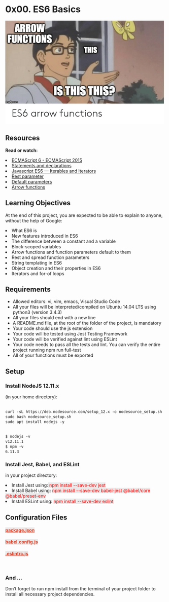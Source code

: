 # 0x00. ES6 Basics

<img src="meme.png">

## Resources
<b>Read or watch:</b>

<li>
    <a href ="https://www.w3schools.com/js/js_es6.asp">
        ECMAScript 6 - ECMAScript 2015
    </a>
</li>
<li>
    <a href ="https://developer.mozilla.org/en-US/docs/Web/JavaScript/Reference/Statements">
        Statements and declarations
    </a>
</li>
<li>
    <a href ="https://towardsdatascience.com/javascript-es6-iterables-and-iterators-de18b54f4d4?gi=d2ae003e53e1">
        Javascript ES6 — Iterables and Iterators
    </a>
</li>
<li>
    <a href ="https://developer.mozilla.org/en-US/docs/Web/JavaScript/Reference/Functions/rest_parameters">
        Rest parameter
    </a>
</li>
<li>
    <a href ="https://developer.mozilla.org/en-US/docs/Web/JavaScript/Reference/Functions/Default_parameters">
        Default parameters
    </a>
</li>
<li>
    <a href ="https://developer.mozilla.org/en-US/docs/Web/JavaScript/Reference/Functions/Arrow_functions">
        Arrow functions
    </a>
</li>

## Learning Objectives
At the end of this project, you are expected to be able to explain to anyone, without the help of Google:

<li>What ES6 is</li>
<li>New features introduced in ES6</li>
<li>The difference between a constant and a variable</li>
<li>Block-scoped variables</li>
<li>Arrow functions and function parameters default to them</li>
<li>Rest and spread function parameters</li>
<li>String templating in ES6</li>
<li>Object creation and their properties in ES6</li>
<li>Iterators and for-of loops</li>

## Requirements



<ul>
    <li>Allowed editors: vi, vim, emacs, Visual Studio Code</li>
    <li>All your files will be interpreted/compiled on Ubuntu 14.04 LTS using python3 (version 3.4.3)</li>
    <li>All your files should end with a new line</li>
    <li>A README.md file, at the root of the folder of the project, is mandatory</li>
    <li>Your code should use the js extension</li>
    <li>Your code will be tested using Jest Testing Framework</li>
    <li>Your code will be verified against lint using ESLint</li>
    <li>Your code needs to pass all the tests and lint. You can verify the entire project running npm run full-test</li>
    <li>All of your functions must be exported</li>
</ul>

## Setup

### Install NodeJS 12.11.x

(in your home directory):

<pre><code>
curl -sL https://deb.nodesource.com/setup_12.x -o nodesource_setup.sh
sudo bash nodesource_setup.sh
sudo apt install nodejs -y
</code></pre>

<pre><code>
$ nodejs -v
v12.11.1
$ npm -v
6.11.3
</code></pre>

### Install Jest, Babel, and ESLint

in your project directory:

<li>Install Jest using:<span style="color: red; background-color: #E9E9E9;"> npm install --save-dev jest</span></li>
<li>Install Babel using: <span style="color: red; background-color: #E9E9E9;">npm install --save-dev babel-jest @babel/core @babel/preset-env</span></li>
<li>Install ESLint using: <span style="color: red; background-color: #E9E9E9;">npm install --save-dev eslint</span></li>

## Configuration Files

#### <a href="https://github.com/Tii04/alx-frontend-javascript/blob/master/0x02-ES6_classes/package.json" style="color: #E43F26; background-color: #E9E9E9;">package.json</a>

#### <a href="https://github.com/Tii04/alx-frontend-javascript/blob/master/0x02-ES6_classes/babel.config.js" style="color: #E43F26; background-color: #E9E9E9;">babel.config.js</a>

#### <a href="https://github.com/Tii04/alx-frontend-javascript/blob/master/0x02-ES6_classes/.eslintrc.js" style="color: #E43F26; background-color: #E9E9E9;">.eslintrc.js</a>

<br>

### And ...

Don’t forget to run npm install from the terminal of your project folder to install all necessary project dependencies.
